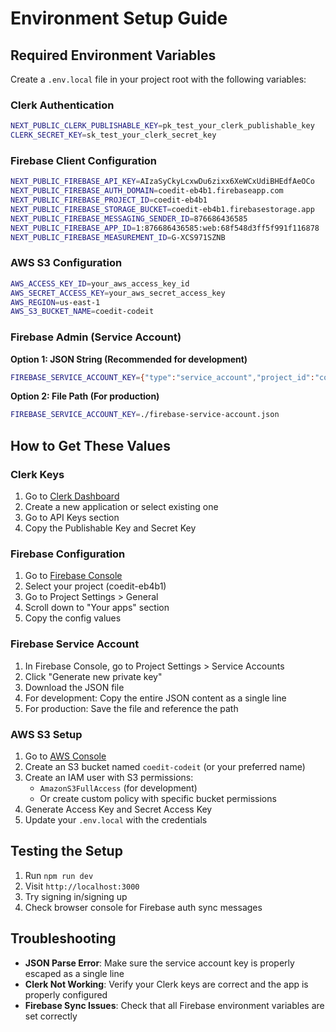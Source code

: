 # Environment Setup Guide

## Required Environment Variables

Create a `.env.local` file in your project root with the following variables:

### Clerk Authentication
```bash
NEXT_PUBLIC_CLERK_PUBLISHABLE_KEY=pk_test_your_clerk_publishable_key
CLERK_SECRET_KEY=sk_test_your_clerk_secret_key
```

### Firebase Client Configuration
```bash
NEXT_PUBLIC_FIREBASE_API_KEY=AIzaSyCkyLcxwDu6zixx6XeWCxUdiBHEdfAeOCo
NEXT_PUBLIC_FIREBASE_AUTH_DOMAIN=coedit-eb4b1.firebaseapp.com
NEXT_PUBLIC_FIREBASE_PROJECT_ID=coedit-eb4b1
NEXT_PUBLIC_FIREBASE_STORAGE_BUCKET=coedit-eb4b1.firebasestorage.app
NEXT_PUBLIC_FIREBASE_MESSAGING_SENDER_ID=876686436585
NEXT_PUBLIC_FIREBASE_APP_ID=1:876686436585:web:68f548d3ff5f991f116878
NEXT_PUBLIC_FIREBASE_MEASUREMENT_ID=G-XCS971SZNB
```

### AWS S3 Configuration
```bash
AWS_ACCESS_KEY_ID=your_aws_access_key_id
AWS_SECRET_ACCESS_KEY=your_aws_secret_access_key
AWS_REGION=us-east-1
AWS_S3_BUCKET_NAME=coedit-codeit
```

### Firebase Admin (Service Account)

**Option 1: JSON String (Recommended for development)**
```bash
FIREBASE_SERVICE_ACCOUNT_KEY={"type":"service_account","project_id":"coedit-eb4b1","private_key_id":"...","private_key":"-----BEGIN PRIVATE KEY-----\n...\n-----END PRIVATE KEY-----\n","client_email":"firebase-adminsdk-...@coedit-eb4b1.iam.gserviceaccount.com","client_id":"...","auth_uri":"https://accounts.google.com/o/oauth2/auth","token_uri":"https://oauth2.googleapis.com/token","auth_provider_x509_cert_url":"https://www.googleapis.com/oauth2/v1/certs","client_x509_cert_url":"https://www.googleapis.com/robot/v1/metadata/x509/firebase-adminsdk-...@coedit-eb4b1.iam.gserviceaccount.com"}
```

**Option 2: File Path (For production)**
```bash
FIREBASE_SERVICE_ACCOUNT_KEY=./firebase-service-account.json
```

## How to Get These Values

### Clerk Keys
1. Go to [Clerk Dashboard](https://dashboard.clerk.com/)
2. Create a new application or select existing one
3. Go to API Keys section
4. Copy the Publishable Key and Secret Key

### Firebase Configuration
1. Go to [Firebase Console](https://console.firebase.google.com/)
2. Select your project (coedit-eb4b1)
3. Go to Project Settings > General
4. Scroll down to "Your apps" section
5. Copy the config values

### Firebase Service Account
1. In Firebase Console, go to Project Settings > Service Accounts
2. Click "Generate new private key"
3. Download the JSON file
4. For development: Copy the entire JSON content as a single line
5. For production: Save the file and reference the path

### AWS S3 Setup
1. Go to [AWS Console](https://console.aws.amazon.com/)
2. Create an S3 bucket named `coedit-codeit` (or your preferred name)
3. Create an IAM user with S3 permissions:
   - `AmazonS3FullAccess` (for development)
   - Or create custom policy with specific bucket permissions
4. Generate Access Key and Secret Access Key
5. Update your `.env.local` with the credentials

## Testing the Setup

1. Run `npm run dev`
2. Visit `http://localhost:3000`
3. Try signing in/signing up
4. Check browser console for Firebase auth sync messages

## Troubleshooting

- **JSON Parse Error**: Make sure the service account key is properly escaped as a single line
- **Clerk Not Working**: Verify your Clerk keys are correct and the app is properly configured
- **Firebase Sync Issues**: Check that all Firebase environment variables are set correctly
